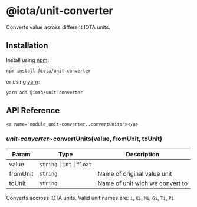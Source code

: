 # @iota/unit-converter

Converts value across different IOTA units.

## Installation

Install using [npm](https://www.npmjs.org/):
```
npm install @iota/unit-converter
```

or using [yarn](https://yarnpkg.com/):

```
yarn add @iota/unit-converter
```

## API Reference

    <a name="module_unit-converter..convertUnits"></a>

### *unit-converter*~convertUnits(value, fromUnit, toUnit)

| Param | Type | Description |
| --- | --- | --- |
| value | <code>string</code> \| <code>int</code> \| <code>float</code> |  |
| fromUnit | <code>string</code> | Name of original value unit |
| toUnit | <code>string</code> | Name of unit wich we convert to |

Converts accross IOTA units. Valid unit names are:
`i`, `Ki`, `Mi`, `Gi`, `Ti`, `Pi`

